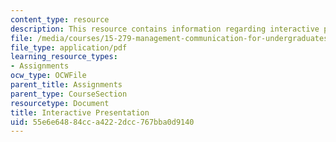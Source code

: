 ```yaml
---
content_type: resource
description: This resource contains information regarding interactive presentation.
file: /media/courses/15-279-management-communication-for-undergraduates-fall-2012/55e6e64884cca4222dcc767bba0d9140_MIT15_279F12_pres_intrctve.pdf
file_type: application/pdf
learning_resource_types:
- Assignments
ocw_type: OCWFile
parent_title: Assignments
parent_type: CourseSection
resourcetype: Document
title: Interactive Presentation
uid: 55e6e648-84cc-a422-2dcc-767bba0d9140
---
```

